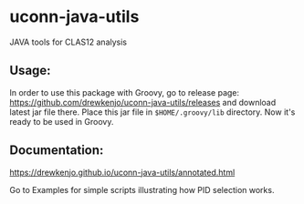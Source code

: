 # uconn-java-utils
JAVA tools for CLAS12 analysis

## Usage: ##
In order to use this package with Groovy, go to release page: https://github.com/drewkenjo/uconn-java-utils/releases and download latest jar file there. Place this jar file in ```$HOME/.groovy/lib``` directory. Now it's ready to be used in Groovy.

## Documentation: ##
https://drewkenjo.github.io/uconn-java-utils/annotated.html

Go to Examples for simple scripts illustrating how PID selection works.
